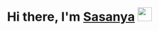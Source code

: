 <h1 align="center">Hi there, I'm <a href="https://daniilshat.ru/" target="_blank">Sasanya</a> 
<img src="https://github.com/blackcater/blackcater/raw/main/images/Hi.gif" height="32"/></h1>

